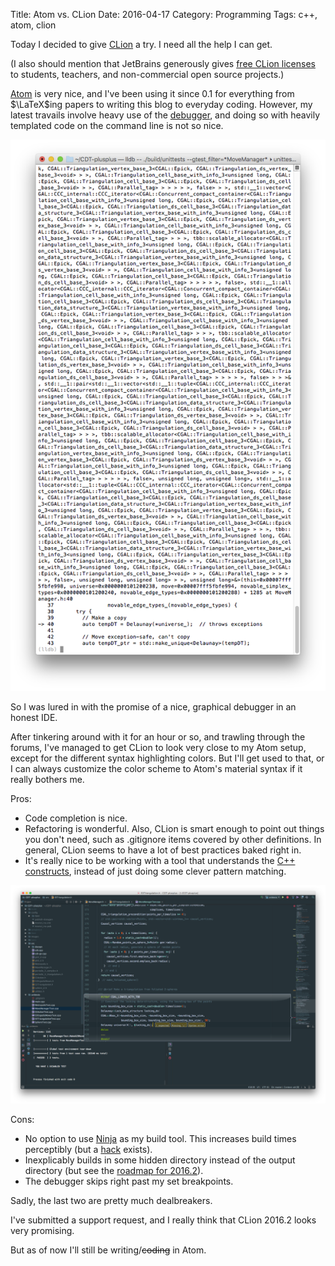 Title: Atom vs. CLion
Date: 2016-04-17
Category: Programming
Tags: c++, atom, clion

Today I decided to give [CLion][1] a try. I need all the help I can get.

(I also should mention that JetBrains generously gives [free CLion licenses][7]
to students, teachers, and non-commercial open source projects.)

[Atom][2] is very nice, and I've been using it since 0.1 for everything from
$\LaTeX$ing papers to writing this blog to everyday coding. However, my
latest travails involve heavy use of the [debugger][3], and doing so with
heavily templated code on the command line is not so nice.

![Debugging on the command line](images/cli-debugger.png)

So I was lured in with the promise of a nice, graphical debugger in an honest
IDE.

After tinkering around with it for an hour or so, and trawling through the
forums, I've managed to get CLion to look very close to my Atom setup, except
for the different syntax highlighting colors. But I'll get used to that,
or I can always customize the color scheme to Atom's material syntax if it
really bothers me.

Pros:

- Code completion is nice.
- Refactoring is wonderful. Also, CLion is smart enough to point out things
you don't need, such as .gitignore items covered by other definitions. In
general, CLion seems to have a lot of best practices baked right in.
- It's really nice to be working with a tool that understands the
[C++ constructs][8], instead of just doing some clever pattern matching.

![CLion with CodeGlance](images/clion-codeglance.png)

Cons:

- No option to use [Ninja][4] as my build tool. This increases build times
perceptibly (but a [hack][5] exists).
- Inexplicably builds in some hidden directory instead of the output directory
(but see the [roadmap for 2016.2][6]).
- The debugger skips right past my set breakpoints.

Sadly, the last two are pretty much dealbreakers.

I've submitted a support request, and I really think that CLion 2016.2 looks
very promising.

But as of now I'll still be writing/<del>coding</del> in Atom.






[1]: https://www.jetbrains.com/clion/
[2]: https://atom.io
[3]: http://lldb.llvm.org
[4]: https://ninja-build.org
[5]: http://nevkontakte.com/2015/rogue-ninja-support-in-clion.html
[6]: https://blog.jetbrains.com/clion/2016/03/clion-2016-2-roadmap/
[7]: https://www.jetbrains.com/clion/buy/#edition=discounts
[8]: http://www.meetup.com/SF-Bay-Area-Cpp/events/228070137/
